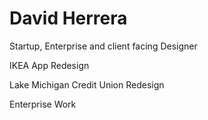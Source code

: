 # David Herrera #

Startup, Enterprise and client facing Designer




IKEA App Redesign




Lake Michigan Credit Union Redesign



Enterprise Work


